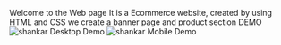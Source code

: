   Welcome to the  Web page 
  It is a Ecommerce website, created by using HTML and CSS
  we create a banner page and product section
  DEMO
  ![shankar Desktop Demo](./website-demo-image/desktop.png "Desktop Demo")
![shankar Mobile Demo](./website-demo-image/mobile.png "Mobile Demo")
